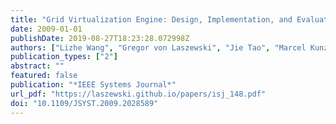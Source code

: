 ```yaml
---
title: "Grid Virtualization Engine: Design, Implementation, and Evaluation"
date: 2009-01-01
publishDate: 2019-08-27T18:23:28.072998Z
authors: ["Lizhe Wang", "Gregor von Laszewski", "Jie Tao", "Marcel Kunze"]
publication_types: ["2"]
abstract: ""
featured: false
publication: "*IEEE Systems Journal*"
url_pdf: "https://laszewski.github.io/papers/isj_148.pdf"
doi: "10.1109/JSYST.2009.2028589"
---
```


